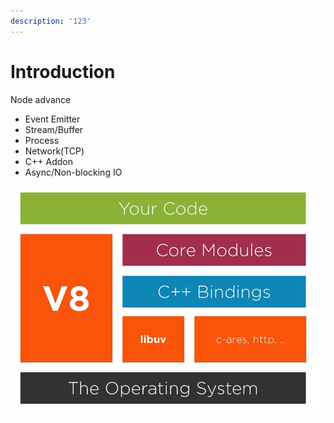 ```yaml
---
description: '123'
---
```


# Introduction

Node advance

* Event Emitter
* Stream/Buffer
* Process
* Network\(TCP\)
* C++ Addon
* Async/Non-blocking IO

![](.gitbook/assets/image.png)

